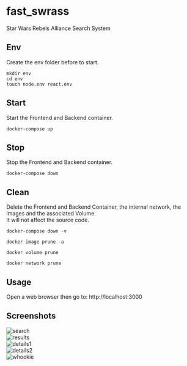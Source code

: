 # fast_swrass
Star Wars Rebels Alliance Search System  

## Env
Create the env folder before to start.  
```
mkdir env
cd env
touch node.env react.env
```

## Start
Start the Frontend and Backend container.  
```
docker-compose up
```

## Stop
Stop the Frontend and Backend container.  
```
docker-compose down
```

## Clean
Delete the Frontend and Backend Container, the internal network, the images and the associated Volume.  
It will not affect the source code.
```
docker-compose down -v

docker image prune -a

docker volume prune

docker network prune
```

## Usage
Open a web browser then go to: http://localhost:3000

## Screenshots
![search](https://user-images.githubusercontent.com/52746061/213400210-3cce7441-54d0-4980-9064-eb5459b74f50.png)  
![results](https://user-images.githubusercontent.com/52746061/213400293-124dcead-751b-4f26-8220-489501262e66.png)  
![details1](https://user-images.githubusercontent.com/52746061/213400332-cafc95b5-a8d5-437d-a3bd-5945e79a2cf0.png)  
![details2](https://user-images.githubusercontent.com/52746061/213400446-0d1ef028-2289-4ea1-9429-c77e9b2a3b10.png)  
![whookie](https://user-images.githubusercontent.com/52746061/213400481-b91b36b3-7af4-49ba-b2e6-8f7a94ab1cff.png)  
